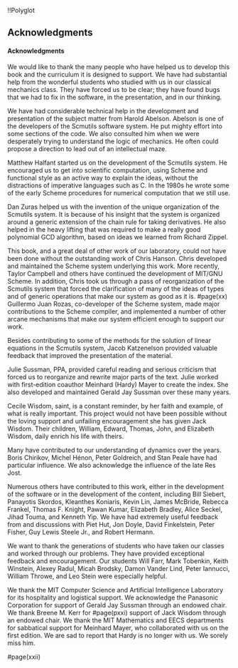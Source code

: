 !!Polyglot
## Acknowledgments

#### Acknowledgments
We would like to thank the many people who have helped us to develop this book and the curriculum it is designed to support. We have had substantial help from the wonderful students who studied with us in our classical mechanics class. They have forced us to be clear; they have found bugs that we had to fix in the software, in the presentation, and in our thinking.

We have had considerable technical help in the development and presentation of the subject matter from Harold Abelson. Abelson is one of the developers of the Scmutils software system. He put mighty effort into some sections of the code. We also consulted him when we were desperately trying to understand the logic of mechanics. He often could propose a direction to lead out of an intellectual maze.

Matthew Halfant started us on the development of the Scmutils system. He encouraged us to get into scientific computation, using Scheme and functional style as an active way to explain the ideas, without the distractions of imperative languages such as C. In the 1980s he wrote some of the early Scheme procedures for numerical computation that we still use.

Dan Zuras helped us with the invention of the unique organization of the Scmutils system. It is because of his insight that the system is organized around a generic extension of the chain rule for taking derivatives. He also helped in the heavy lifting that was required to make a really good polynomial GCD algorithm, based on ideas we learned from Richard Zippel.

This book, and a great deal of other work of our laboratory, could not have been done without the outstanding work of Chris Hanson. Chris developed and maintained the Scheme system underlying this work. More recently, Taylor Campbell and others have continued the development of MIT/GNU Scheme. In addition, Chris took us through a pass of reorganization of the Scmutils system that forced the clarification of many of the ideas of types and of generic operations that make our system as good as it is.
#page(xx)
Guillermo Juan Rozas, co-developer of the Scheme system, made major contributions to the Scheme compiler, and implemented a number of other arcane mechanisms that make our system efficient enough to support our work.

Besides contributing to some of the methods for the solution of linear equations in the Scmutils system, Jacob Katzenelson provided valuable feedback that improved the presentation of the material.

Julie Sussman, PPA, provided careful reading and serious criticism that forced us to reorganize and rewrite major parts of the text. Julie worked with first-edition coauthor Meinhard (Hardy) Mayer to create the index. She also developed and maintained Gerald Jay Sussman over these many years.

Cecile Wisdom, saint, is a constant reminder, by her faith and example, of what is really important. This project would not have been possible without the loving support and unfailing encouragement she has given Jack Wisdom. Their children, William, Edward, Thomas, John, and Elizabeth Wisdom, daily enrich his life with theirs.

Many have contributed to our understanding of dynamics over the years. Boris Chirikov, Michel Hénon, Peter Goldreich, and Stan Peale have had particular influence. We also acknowledge the influence of the late Res Jost.

Numerous others have contributed to this work, either in the development of the software or in the development of the content, including Bill Siebert, Panayotis Skordos, Kleanthes Koniaris, Kevin Lin, James McBride, Rebecca Frankel, Thomas F. Knight, Pawan Kumar, Elizabeth Bradley, Alice Seckel, Jihad Touma, and Kenneth Yip. We have had extremely useful feedback from and discussions with Piet Hut, Jon Doyle, David Finkelstein, Peter Fisher, Guy Lewis Steele Jr., and Robert Hermann.

We want to thank the generations of students who have taken our classes and worked through our problems. They have provided exceptional feedback and encouragement. Our students Will Farr, Mark Tobenkin, Keith Winstein, Alexey Radul, Micah Brodsky, Damon Vander Lind, Peter Iannucci, William Throwe, and Leo Stein were especially helpful.

We thank the MIT Computer Science and Artificial Intelligence Laboratory for its hospitality and logistical support. We acknowledge the Panasonic Corporation for support of Gerald Jay Sussman through an endowed chair. We thank Breene M. Kerr for
#page(pxxi)
support of Jack Wisdom through an endowed chair. We thank the MIT Mathematics and EECS departments for sabbatical support for Meinhard Mayer, who collaborated with us on the first edition. We are sad to report that Hardy is no longer with us. We sorely miss him.

#page(xxii) 